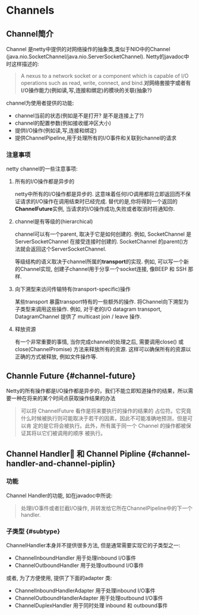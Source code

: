 # Channels

## Channel简介
Channel 是netty中提供的对网络操作的抽象类,类似于NIO中的Channel \(java.nio.SocketChannel/java.nio.ServerSocketChannel\). Netty的javadoc中时这样描述的:

> A nexus to a network socket or a component which is capable of I/O operations such as read, write, connect, and bind.**对网络套接字或者有I/O操作能力\(例如读,写,连接和绑定\)的模块的关联\(抽象?\)**

channel为使用者提供的功能:
* channel当前的状态\(例如是不是打开? 是不是连接上了?\)
* channel的配置参数\(例如接收缓冲区大小\)
* 提供I/O操作\(例如读,写,连接和绑定\)
* 提供ChannelPipeline,用于处理所有的I/O事件和关联到channel的请求

### 注意事项

netty channel的一些注意事项:

1. 所有的I/O操作都是异步的

   netty中所有的I/O操作都是异步的. 这意味着任何I/O调用都将立即返回而不保证请求的I/O操作在调用结束时已经完成. 替代的是,你将得到一个返回的**ChannelFuture**实例, 当请求的I/O操作成功,失败或者取消时将通知你.

2. channel是有等级的\(hierarchical\)

   channel可以有一个parent, 取决于它是如何创建的. 例如, SocketChannel 是 ServerSocketChannel 在接受连接时创建的. SocketChannel 的parent\(\)方法就会返回这个ServerSocketChannel.

   等级结构的语义取决于channel所属的**transport**的实现. 例如, 可以写一个新的Channel实现, 创建子channel用于分享一个socket连接, 像BEEP 和 SSH 那样.

3. 向下溯型来访问传输特有\(transport-specific\)操作

   某些transport 暴露transport特有的一些额外的操作. 将Channel向下溯型为子类型来调用这些操作. 例如, 对于老的I/O datagram transport, DatagramChannel 提供了 multicast join / leave 操作.

4. 释放资源

   有一个非常重要的事情, 当你完成channel的处理之后, 需要调用close\(\) 或 close\(ChannelPromise\) 方法来释放所有的资源. 这样可以确保所有的资源以正确的方式被释放, 例如文件操作等.

## Channle Future {#channel-future}
Netty的所有操作都是I/O操作都是异步的，我们不能立即知道操作的结果，所以需要一种在将来的某个时间点获取操作结果的办法
> 可以将 ChannelFuture 看作是将来要执行的操作的结果的 占位符。它究竟什么时候被执行则可能取决于若干的因素，因此不可能准确地预测，但是可以肯 定的是它将会被执行。此外，所有属于同一个 Channel 的操作都被保证其将以它们被调用的顺序 被执行。


## Channel Handler 和 Channel Pipline {#channel-handler-and-channel-piplin}

### 功能

Channel Handler的功能, 如在javadoc中所说:

> 处理I/O事件或者拦截I/O操作, 并转发给它所在ChannelPipeline中的下一个handler.

### 子类型 {#subtype}

ChannelHandler本身并不提供很多方法, 但是通常需要实现它的子类型之一:

* ChannelInboundHandler 用于处理inbound I/O事件
* ChannelOutboundHandler 用于处理outbound I/O事件

或者, 为了方便使用, 提供了下面的adapter 类:

* ChannelInboundHandlerAdapter 用于处理inbound I/O事件
* ChannelOutboundHandlerAdapter 用于处理outbound I/O事件
* ChannelDuplexHandler 用于同时处理 inbound 和 outbound事件




